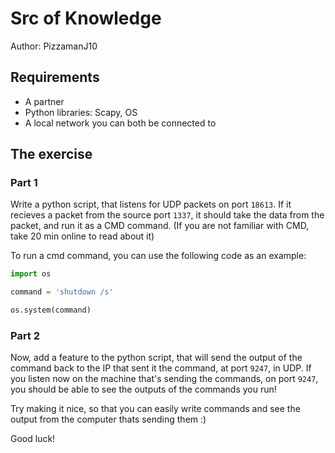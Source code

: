 # Src of Knowledge
Author: PizzamanJ10

## Requirements
- A partner
- Python libraries: Scapy, OS
- A local network you can both be connected to

## The exercise

### Part 1
Write a python script, that listens for UDP packets on port `18613`.
If it recieves a packet from the source port `1337`, it should take the data from the packet, and run it as a CMD command.
(If you are not familiar with CMD, take 20 min online to read about it)

To run a cmd command, you can use the following code as an example:
```python
import os

command = 'shutdown /s'

os.system(command)
```

### Part 2
Now, add a feature to the python script, that will send the output of the command back to the IP that sent it the command, at port `9247`, in UDP.
If you listen now on the machine that's sending the commands, on port `9247`, you should be able to see the outputs of the commands you run!

Try making it nice, so that you can easily write commands and see the output from the computer thats sending them :)

Good luck!

